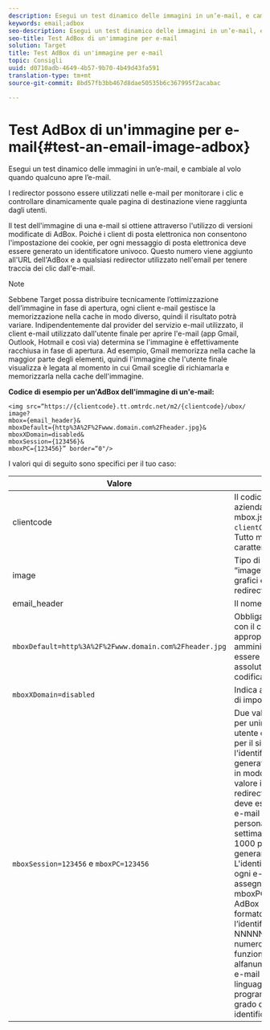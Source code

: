 ```yaml
---
description: Esegui un test dinamico delle immagini in un’e-mail, e cambiale al volo quando qualcuno apre l’e-mail.
keywords: email;adbox
seo-description: Esegui un test dinamico delle immagini in un’e-mail, e cambiale al volo quando qualcuno apre l’e-mail.
seo-title: Test AdBox di un'immagine per e-mail
solution: Target
title: Test AdBox di un'immagine per e-mail
topic: Consigli
uuid: d0710adb-4649-4b57-9b70-4b49d43fa591
translation-type: tm+mt
source-git-commit: 8bd57fb3bb467d8dae50535b6c367995f2acabac

---
```



# Test AdBox di un&#39;immagine per e-mail{#test-an-email-image-adbox}

Esegui un test dinamico delle immagini in un’e-mail, e cambiale al volo quando qualcuno apre l’e-mail.

I redirector possono essere utilizzati nelle e-mail per monitorare i clic e controllare dinamicamente quale pagina di destinazione viene raggiunta dagli utenti.

Il test dell&#39;immagine di una e-mail si ottiene attraverso l&#39;utilizzo di versioni modificate di AdBox. Poiché i client di posta elettronica non consentono l&#39;impostazione dei cookie, per ogni messaggio di posta elettronica deve essere generato un identificatore univoco. Questo numero viene aggiunto all&#39;URL dell&#39;AdBox e a qualsiasi redirector utilizzato nell&#39;email per tenere traccia dei clic dall&#39;e-mail.

>[!NOTE]
>
>Sebbene Target possa distribuire tecnicamente l’ottimizzazione dell’immagine in fase di apertura, ogni client e-mail gestisce la memorizzazione nella cache in modo diverso, quindi il risultato potrà variare. Indipendentemente dal provider del servizio e-mail utilizzato, il client e-mail utilizzato dall&#39;utente finale per aprire l&#39;e-mail (app Gmail, Outlook, Hotmail e così via) determina se l&#39;immagine è effettivamente racchiusa in fase di apertura. Ad esempio, Gmail memorizza nella cache la maggior parte degli elementi, quindi l&#39;immagine che l&#39;utente finale visualizza è legata al momento in cui Gmail sceglie di richiamarla e memorizzarla nella cache dell&#39;immagine.

**Codice di esempio per un&#39;AdBox dell&#39;immagine di un&#39;e-mail:**

```
<img src=“https://{clientcode}.tt.omtrdc.net/m2/​{clientcode}/ubox/​image?
mbox={email_header}&
mboxDefault=​{http%3A%2F%2Fwww.domain.com%2Fheader.jpg}&
mboxXDomain=disabled&
mboxSession={123456}&
mboxPC={123456}” border=“0"/>
```

I valori qui di seguito sono specifici per il tuo caso:

| Valore | Descrizione |
|--- |--- |
| clientcode | Il codice cliente della tua azienda. Si trova in at.js o in mbox.js elencato come `clientCode='yourclientcode'`. Tutto minuscolo e senza caratteri speciali. |
| image | Tipo di offerta. È sempre “image” per gli annunci grafici e “page” per i redirector. |
| email_header | Il nome della AdBox. |
| `mboxDefault=http%3A%2F%2Fwww.domain.com%2Fheader.jpg` | Obbligatorio. Sostituite l&#39;URL con il contenuto predefinito appropriato per la casella di amministrazione. Deve essere un riferimento assoluto e deve essere codificato in URL. |
| `mboxXDomain=disabled` | Indica a Target di non tentare di impostare un cookie. |
| `mboxSession=123456` e `mboxPC=123456` | Due valori richiesti da Target per unire il profilo di questo utente con il profilo esistente per il sito. 123456 è l&#39;identificatore univoco generato per e-mail. Inserire in modo dinamico questo valore in ogni URL AdBox e redirector. Questo numero deve essere univoco per ogni e-mail inviata a ciascuna persona. Se un&#39;e-mail settimanale viene inviata a 1000 persone, è necessario generare 1000 ID univoche.<br>L&#39;identificatore univoco per ogni e-mail deve essere assegnato a mboxSession e mboxPC in ciascun URL della AdBox e del redirector. Il formato consigliato per l’identificatore è timestamp-NNNNN, dove NNNNN è un numero casuale di 5 cifre, ma funziona qualsiasi formato alfanumerico. Alcuni servizi e-mail di massa e qualsiasi linguaggio di programmazione sono in grado di generare questo identificatore univoco. |
